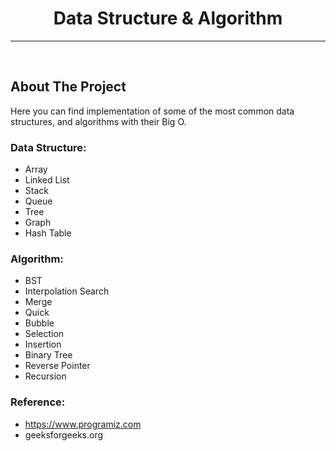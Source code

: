 <div align="center">
  <h1>Data Structure & Algorithm </h1>
<hr>
<br />

</div>

<!-- ABOUT THE PROJECT -->
## About The Project

Here you can find implementation of some of the most common data structures, and algorithms with their Big O.

### Data Structure:
* Array
* Linked List
* Stack
* Queue
* Tree
* Graph 
* Hash Table

### Algorithm:
* BST
* Interpolation Search 
* Merge
* Quick
* Bubble
* Selection
* Insertion
* Binary Tree
* Reverse Pointer
* Recursion

### Reference:
* https://www.programiz.com
* geeksforgeeks.org
